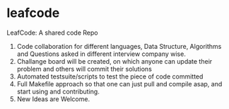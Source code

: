 # leafcode
LeafCode: A shared code Repo

1) Code collaboration for different languages, Data Structure, Algorithms and Questions asked in different interview company wise.
2) Challange board will be created, on which anyone can update their problem and others will commit their solutions
3) Automated testsuite/scripts to test the piece of code committed
4) Full Makefile approach so that one can just pull and compile asap, and start using and contributing.
5) New Ideas are Welcome.
